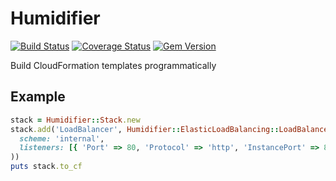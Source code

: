 # Humidifier

[![Build Status](https://travis-ci.com/localytics/humidifier.svg?token=kQUiABmGkzyHdJdMnCnv&branch=master)](https://travis-ci.com/localytics/humidifier)
[![Coverage Status](https://coveralls.io/repos/github/localytics/humidifier/badge.svg?branch=master&t=52zybb)](https://coveralls.io/github/localytics/humidifier?branch=master)
[![Gem Version](http://artifactory-badge.gw.localytics.com/humidifier)](https://localytics.artifactoryonline.com/localytics/webapp/#/artifacts/browse/tree/General/ruby-gems-virtual/gems)

Build CloudFormation templates programmatically

## Example

```ruby
stack = Humidifier::Stack.new
stack.add('LoadBalancer', Humidifier::ElasticLoadBalancing::LoadBalancer.new(
  scheme: 'internal',
  listeners: [{ 'Port' => 80, 'Protocol' => 'http', 'InstancePort' => 80, 'InstanceProtocol' => 'http' }]
))
puts stack.to_cf
```

